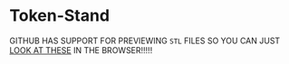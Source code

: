 # Token-Stand

GITHUB HAS SUPPORT FOR PREVIEWING `STL` FILES SO YOU CAN JUST [LOOK AT THESE](https://github.com/scott113341/Token-Stand/tree/master/prototypes) IN THE BROWSER!!!!!
